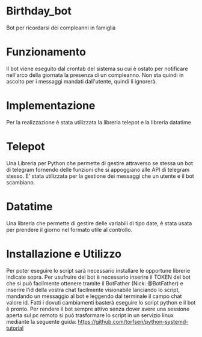 # Birthday_bot
Bot per ricordarsi dei compleanni in famiglia

# Funzionamento
Il bot viene eseguito dal crontab del sistema su cui è ostato per notificare nell'arco della giornata la presenza di un compleanno.
Non sta quindi in ascolto per i messaggi mandati dall'utente, quindi li ignorerà.

# Implementazione
Per la realizzazione è stata utilizzata la libreria telepot e la libreria datatime

# Telepot
Una Libreria per Python che permette di gestire attraverso se stessa un bot di telegram fornendo delle funzioni che si appoggiano alle API di telegram stesso.
E' stata utilizzata per la gestione dei messaggi che un utente e il bot scambiano.

# Datatime
Una libreria che permette di gestire delle variabili di tipo date, è stata usata per prendere il giorno nel formato utile al controllo.

# Installazione e Utilizzo
Per poter eseguire lo script sarà necessario installare le opportune librerie indicate sopra.
Per usufruire del bot è necessario inserire il TOKEN del bot che si può facilmente ottenere tramite il BotFather (Nick: @BotFather) e inserire l'id della vostra chat facilmente visionabile lanciando lo script, mandando un messaggio al bot e leggendo dal terminale il campo chat valore id.
Fatti i dovuti cambiamenti basterà eseguire lo script python e il bot è pronto.
Per rendere il bot sempre attivo senza dover avere una sessione aperta sul pc remoto si può trasformare lo script in un servizio linux mediante la seguente guida: https://github.com/torfsen/python-systemd-tutorial
